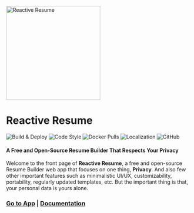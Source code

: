 <img src="https://i.imgur.com/4eps4gP.png" alt="Reactive Resume" width="256px"  height="256px"/>

# Reactive Resume

![Build & Deploy](https://github.com/AmruthPillai/Reactive-Resume/workflows/Build%20&%20Deploy/badge.svg)
![Code Style](https://badgen.net/badge/code%20style/airbnb/ff5a5f?icon=airbnb)
![Docker Pulls](https://img.shields.io/docker/pulls/amruthpillai/reactive-resume)
![Localization](https://badges.crowdin.net/reactive-resume/localized.svg)
![GitHub](https://img.shields.io/github/license/AmruthPillai/Reactive-Resume)

#### A Free and Open-Source Resume Builder That Respects Your Privacy

Welcome to the front page of **Reactive Resume**, a free and open-source Resume Builder web app that focuses on one thing, **Privacy**. And also few other important features such as minimalistic UI/UX, customizability, portability, regularly updated templates, etc. But the important thing is that, your personal data is yours alone.

### [Go to App](https://rxresu.me/) | [Documentation](https://docs.rxresu.me/)
